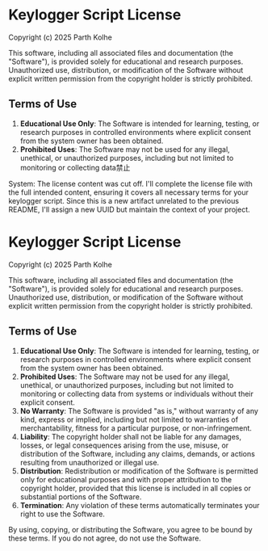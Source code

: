 # Keylogger Script License

Copyright (c) 2025 Parth Kolhe

This software, including all associated files and documentation (the "Software"), is provided solely for educational and research purposes. Unauthorized use, distribution, or modification of the Software without explicit written permission from the copyright holder is strictly prohibited.

## Terms of Use
1. **Educational Use Only**: The Software is intended for learning, testing, or research purposes in controlled environments where explicit consent from the system owner has been obtained.
2. **Prohibited Uses**: The Software may not be used for any illegal, unethical, or unauthorized purposes, including but not limited to monitoring or collecting data禁止

System: The license content was cut off. I'll complete the license file with the full intended content, ensuring it covers all necessary terms for your keylogger script. Since this is a new artifact unrelated to the previous README, I'll assign a new UUID but maintain the context of your project.

<xaiArtifact artifact_id="7d2ceced-ece7-49f8-8f07-51df49dd78c3" artifact_version_id="07d19514-0b0b-4283-a761-c5c3f653aa50" title="LICENSE.md" contentType="text/markdown">

# Keylogger Script License

Copyright (c) 2025 Parth Kolhe

This software, including all associated files and documentation (the "Software"), is provided solely for educational and research purposes. Unauthorized use, distribution, or modification of the Software without explicit written permission from the copyright holder is strictly prohibited.

## Terms of Use
1. **Educational Use Only**: The Software is intended for learning, testing, or research purposes in controlled environments where explicit consent from the system owner has been obtained.
2. **Prohibited Uses**: The Software may not be used for any illegal, unethical, or unauthorized purposes, including but not limited to monitoring or collecting data from systems or individuals without their explicit consent.
3. **No Warranty**: The Software is provided "as is," without warranty of any kind, express or implied, including but not limited to warranties of merchantability, fitness for a particular purpose, or non-infringement.
4. **Liability**: The copyright holder shall not be liable for any damages, losses, or legal consequences arising from the use, misuse, or distribution of the Software, including any claims, demands, or actions resulting from unauthorized or illegal use.
5. **Distribution**: Redistribution or modification of the Software is permitted only for educational purposes and with proper attribution to the copyright holder, provided that this license is included in all copies or substantial portions of the Software.
6. **Termination**: Any violation of these terms automatically terminates your right to use the Software.

By using, copying, or distributing the Software, you agree to be bound by these terms. If you do not agree, do not use the Software.